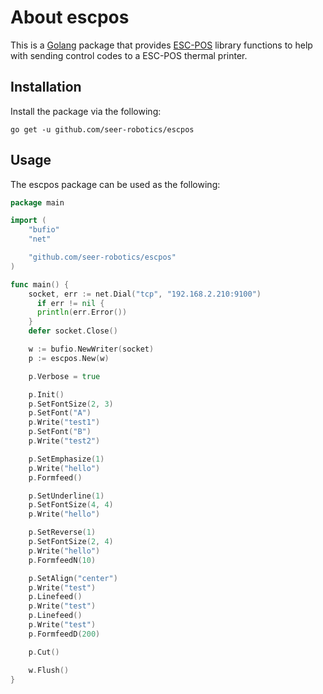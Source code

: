 # About escpos #

This is a [Golang](http://www.golang.org/project) package that provides
[ESC-POS](https://en.wikipedia.org/wiki/ESC/P) library functions to help with
sending control codes to a ESC-POS thermal printer.

## Installation ##

Install the package via the following:

    go get -u github.com/seer-robotics/escpos

## Usage ##

The escpos package can be used as the following:

```go
package main

import (
    "bufio"
    "net"

    "github.com/seer-robotics/escpos"
)

func main() {
    socket, err := net.Dial("tcp", "192.168.2.210:9100")
      if err != nil {
      println(err.Error())
    }
    defer socket.Close()

    w := bufio.NewWriter(socket)
    p := escpos.New(w)

    p.Verbose = true

    p.Init()
    p.SetFontSize(2, 3)
    p.SetFont("A")
    p.Write("test1")
    p.SetFont("B")
    p.Write("test2")

    p.SetEmphasize(1)
    p.Write("hello")
    p.Formfeed()

    p.SetUnderline(1)
    p.SetFontSize(4, 4)
    p.Write("hello")

    p.SetReverse(1)
    p.SetFontSize(2, 4)
    p.Write("hello")
    p.FormfeedN(10)

    p.SetAlign("center")
    p.Write("test")
    p.Linefeed()
    p.Write("test")
    p.Linefeed()
    p.Write("test")
    p.FormfeedD(200)

    p.Cut()

    w.Flush()
}
```
